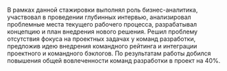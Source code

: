 В рамках данной стажировки выполнял роль бизнес-аналитика, участвовал в проведении глубинных интервью, анализировал проблемные места текущего рабочего процесса, разрабатывал концепцию и план внедрения нового решения. Решил проблему отсутствия фокуса на проектных задачах у команд разработки, предложив идею внедрения командного рейтинга и интеграции проектного и командного бэклогов. По результатам работы добился повышения общей вовлеченности команд разработки в проект на 40%.

